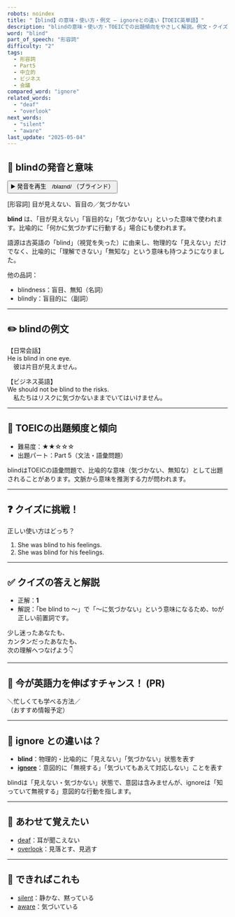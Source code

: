 ```yaml
---
robots: noindex
title: "【blind】の意味・使い方・例文 ― ignoreとの違い【TOEIC英単語】"
description: "blindの意味・使い方・TOEICでの出題傾向をやさしく解説。例文・クイズ付きでignoreとの違いもわかりやすく学べます。"
word: "blind"
part_of_speech: "形容詞"
difficulty: "2"
tags:
  - 形容詞
  - Part5
  - 中立的
  - ビジネス
  - 会議
compared_word: "ignore"
related_words:
  - "deaf"
  - "overlook"
next_words:
  - "silent"
  - "aware"
last_update: "2025-05-04"
---
```


## 🔰 blindの発音と意味

<button class="play-audio" onclick="playTTS('blind')">
  <span class="play-audio-main">
    ▶️ 発音を再生　/blaɪnd/
  </span>
  <span class="play-audio-sub">
    （ブラインド）
  </span>
</button>

[形容詞] 目が見えない、盲目の／気づかない

**blind** は、「目が見えない」「盲目的な」「気づかない」といった意味で使われます。比喩的に「何かに気づかずに行動する」場合にも使われます。

語源は古英語の「blind」（視覚を失った）に由来し、物理的な「見えない」だけでなく、比喩的に「理解できない」「無知な」という意味も持つようになりました。

他の品詞：  
- blindness：盲目、無知（名詞）
- blindly：盲目的に（副詞）

---

## ✏️ blindの例文

【日常会話】  
He is blind in one eye.  
　彼は片目が見えません。

【ビジネス英語】  
We should not be blind to the risks.  
　私たちはリスクに気づかないままでいてはいけません。

---

## 🎯 TOEICの出題頻度と傾向

- 難易度：★★☆☆☆
- 出題パート：Part 5（文法・語彙問題）

blindはTOEICの語彙問題で、比喩的な意味（気づかない、無知な）として出題されることがあります。文脈から意味を推測する力が問われます。

---

## ❓ クイズに挑戦！

正しい使い方はどっち？

1. She was blind to his feelings.  
2. She was blind for his feelings.

---

## ✅ クイズの答えと解説

- 正解：**1**
- 解説：「be blind to ～」で「～に気づかない」という意味になるため、toが正しい前置詞です。

少し迷ったあなたも、  
カンタンだったあなたも、  
次の理解へつなげよう👇️

---

## 🚀 今が英語力を伸ばすチャンス！ (PR)

<div class="info-center">
＼忙しくても学べる方法／<br>  
（おすすめ情報予定）
</div>

---

## 🤔  ignore との違いは？

- **blind**：物理的・比喩的に「見えない」「気づかない」状態を表す
- **[ignore](/word/ignore)**：意図的に「無視する」「気づいてもあえて対応しない」ことを表す

blindは「見えない・気づかない」状態で、意図は含みませんが、ignoreは「知っていて無視する」意図的な行動を指します。

---

## 🧩 あわせて覚えたい

- [deaf](/word/deaf)：耳が聞こえない
- [overlook](/word/overlook)：見落とす、見逃す

---

## 📖 できればこれも

- [silent](/word/silent)：静かな、黙っている
- [aware](/word/aware)：気づいている

<!-- cvid: aid34_bid30 -->
